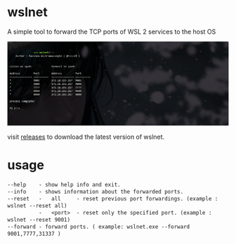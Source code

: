 # wslnet
A simple tool to forward the TCP ports of WSL 2 services to the host OS

![alt text](https://github.com/rvizx/wslnet/blob/main/ss.png?raw=true)


visit [releases](https://github.com/rvizx/wslnet/releases) to download the latest version of wslnet.

# usage

```
--help    - show help info and exit.
--info    - shows information about the forwarded ports.
--reset   -   all     - reset previous port forwardings. (example : wslnet --reset all)
          -   <port>  - reset only the specified port. (example : wslnet --reset 9001)
--forward - forward ports. ( example: wslnet.exe --forward 9001,7777,31337 )
```
